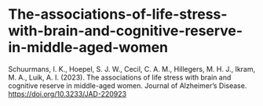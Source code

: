 # The-associations-of-life-stress-with-brain-and-cognitive-reserve-in-middle-aged-women
Schuurmans, I. K., Hoepel, S. J. W., Cecil, C. A. M., Hillegers, M. H. J., Ikram, M. A., Luik, A. I. (2023). The associations of life stress with brain and cognitive reserve in middle-aged women. Journal of Alzheimer’s Disease. https://doi.org/10.3233/JAD-220923
